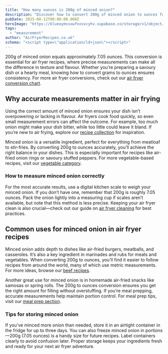 ```yaml
---
title: "How many ounces is 200g of minced onion?"
description: "Discover how to convert 200g of minced onion to ounces for perfect air fryer recipes. Get accurate measurements and cooking tips!"
pubDate: 2025-08-12T00:00:00.000Z
heroImage: "https://klueoymssxwfnxsvcyhv.supabase.co/storage/v1/object/public/md/how-many-ounces-is-200g-minced-onion-e84496e3.webp"
tags:
  - "measurement"
author: "AirFryerRecipes.co.uk"
schema: "<script type=\"application/ld+json\"></script>"
---
```


<p>200g of minced onion equals approximately 7.05 ounces. This conversion is essential for air fryer recipes, where precise measurements can make all the difference in texture and flavour. Whether you’re preparing a savoury dish or a hearty meal, knowing how to convert grams to ounces ensures consistency. For more air fryer conversions, check out our <a href=https://www.airfryerrecipe.co.uk/air-fryer-conversion-chart>air fryer conversion chart</a>.</p>  

<h2>Why accurate measurements matter in air frying</h2>  
<p>Using the correct amount of minced onion ensures your dish isn’t overpowering or lacking in flavour. Air fryers cook food quickly, so even small measurement errors can affect the outcome. For example, too much onion might make your dish bitter, while too little could leave it bland. If you’re new to air frying, explore our <a href=https://www.airfryerrecipe.co.uk/recipes>recipe collection</a> for inspiration.</p>  

<p>Minced onion is a versatile ingredient, perfect for everything from meatloaf to stir-fries. By converting 200g to ounces accurately, you’ll achieve the right balance in your dishes. This is especially important for recipes like air-fried onion rings or savoury stuffed peppers. For more vegetable-based recipes, visit our <a href=https://www.airfryerrecipe.co.uk/recipe-category/vegetables>vegetable category</a>.</p>  

<h3>How to measure minced onion correctly</h3>  
<p>For the most accurate results, use a digital kitchen scale to weigh your minced onion. If you don’t have one, remember that 200g is roughly 7.05 ounces. Pack the onion lightly into a measuring cup if scales aren’t available, but note that this method is less precise. Keeping your air fryer clean is also crucial—check out our guide on <a href=https://www.airfryerrecipe.co.uk/air-fryer-cleaner>air fryer cleaning</a> for best practices.</p>  

<h2>Common uses for minced onion in air fryer recipes</h2>  
<p>Minced onion adds depth to dishes like air-fried burgers, meatballs, and casseroles. It’s also a key ingredient in marinades and rubs for meats and vegetables. When converting 200g to ounces, you’ll find it easier to follow recipes from around the world, many of which use metric measurements. For more ideas, browse our <a href=https://www.airfryerrecipe.co.uk/recipe-category/beef>beef recipes</a>.</p>  

<p>Another great use for minced onion is in homemade air-fried snacks like samosas or spring rolls. The 200g to ounces conversion ensures you get the right amount for filling without overstuffing. If you’re meal prepping, accurate measurements help maintain portion control. For meal prep tips, visit our <a href=https://www.airfryerrecipe.co.uk/recipe-category/meal-prep>meal prep section</a>.</p>  

<h3>Tips for storing minced onion</h3>  
<p>If you’ve minced more onion than needed, store it in an airtight container in the fridge for up to three days. You can also freeze minced onion in portions—200g (7.05 ounces) is a handy size for future recipes. Label containers clearly to avoid confusion later. Proper storage keeps your ingredients fresh and ready for your next air fryer adventure.</p>